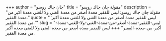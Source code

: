+++
author = "جان جاك روسو"
title = "مقولة جان جاك روسو"
description = "مقولة جان جاك روسو: ليس للفقير معدة أصغر من معدة الغني ولا للغني معدة أكبر من معدة الفقير."
quote = '''ليس للفقير معدة أصغر من معدة الغني ولا للغني معدة أكبر من معدة الفقير.''' 
slug = "ليس-للفقير-معدة-أصغر-من-معدة-الغني-ولا-للغني-معدة-أكبر-من-معدة-الفقير"
+++
ليس للفقير معدة أصغر من معدة الغني ولا للغني معدة أكبر من معدة الفقير.
